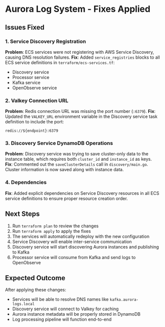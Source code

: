 # Aurora Log System - Fixes Applied

## Issues Fixed

### 1. Service Discovery Registration
**Problem**: ECS services were not registering with AWS Service Discovery, causing DNS resolution failures.
**Fix**: Added `service_registries` blocks to all ECS service definitions in `terraform/ecs-services.tf`:
- Discovery service
- Processor service  
- Kafka service
- OpenObserve service

### 2. Valkey Connection URL
**Problem**: Redis connection URL was missing the port number (`:6379`).
**Fix**: Updated the `VALKEY_URL` environment variable in the Discovery service task definition to include the port:
```
redis://${endpoint}:6379
```

### 3. Discovery Service DynamoDB Operations
**Problem**: Discovery service was trying to save cluster-only data to the instance table, which requires both `cluster_id` and `instance_id` as keys.
**Fix**: Commented out the `saveClusterDetails` call in `discovery/main.go`. Cluster information is now saved along with instance data.

### 4. Dependencies
**Fix**: Added explicit dependencies on Service Discovery resources in all ECS service definitions to ensure proper resource creation order.

## Next Steps

1. Run `terraform plan` to review the changes
2. Run `terraform apply` to apply the fixes
3. The services will automatically redeploy with the new configuration
4. Service Discovery will enable inter-service communication
5. Discovery service will start discovering Aurora instances and publishing to Kafka
6. Processor service will consume from Kafka and send logs to OpenObserve

## Expected Outcome

After applying these changes:
- Services will be able to resolve DNS names like `kafka.aurora-logs.local`
- Discovery service will connect to Valkey for caching
- Aurora instance metadata will be properly stored in DynamoDB
- Log processing pipeline will function end-to-end